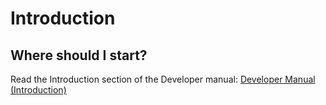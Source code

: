 # Introduction

## Where should I start?

Read the Introduction section of the Developer manual: [Developer Manual (Introduction)](http://robots.uc3m.es/gitbook-developer-manual/introduction.html)
